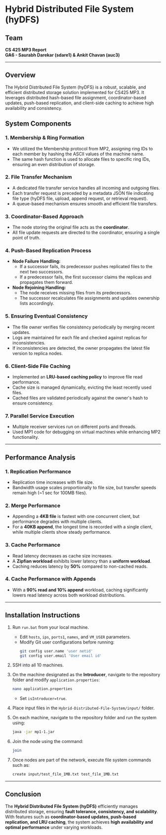 # Hybrid Distributed File System (hyDFS)

## Team
**CS 425 MP3 Report**  
**GA6 - Saurabh Darekar (sdare1) & Ankit Chavan (auc3)**

---

## Overview
The Hybrid Distributed File System (hyDFS) is a robust, scalable, and efficient distributed storage solution implemented for CS425 MP3. It leverages distributed hash-based file assignment, coordinator-based updates, push-based replication, and client-side caching to achieve high availability and consistency.

## System Components

### 1. **Membership & Ring Formation**
- We utilized the Membership protocol from MP2, assigning ring IDs to each member by hashing the ASCII values of the machine name.
- The same hash function is used to allocate files to specific ring IDs, ensuring an even distribution of storage.

### 2. **File Transfer Mechanism**
- A dedicated file transfer service handles all incoming and outgoing files.
- Each transfer request is preceded by a metadata JSON file indicating file type (hyDFS file, upload, append request, or retrieval request).
- A queue-based mechanism ensures smooth and efficient file transfers.

### 3. **Coordinator-Based Approach**
- The node storing the original file acts as the **coordinator**.
- All file update requests are directed to the coordinator, ensuring a single point of truth.

### 4. **Push-Based Replication Process**
- **Node Failure Handling:**
  - If a successor fails, its predecessor pushes replicated files to the next two successors.
  - If a predecessor fails, the first successor claims the replicas and propagates them forward.
- **Node Rejoining Handling:**
  - The node receives missing files from its predecessors.
  - The successor recalculates file assignments and updates ownership lists accordingly.

### 5. **Ensuring Eventual Consistency**
- The file owner verifies file consistency periodically by merging recent updates.
- Logs are maintained for each file and checked against replicas for inconsistencies.
- If inconsistencies are detected, the owner propagates the latest file version to replica nodes.

### 6. **Client-Side File Caching**
- Implemented an **LRU-based caching policy** to improve file read performance.
- Cache size is managed dynamically, evicting the least recently used files.
- Cached files are validated periodically against the owner's hash to ensure consistency.

### 7. **Parallel Service Execution**
- Multiple receiver services run on different ports and threads.
- Used MP1 code for debugging on virtual machines while enhancing MP2 functionality.

---

## Performance Analysis

### 1. **Replication Performance**
- Replication time increases with file size.
- Bandwidth usage scales proportionally to file size, but transfer speeds remain high (~1 sec for 100MB files).

### 2. **Merge Performance**
- Appending a **4KB file** is fastest with one concurrent client, but performance degrades with multiple clients.
- For a **40KB append**, the longest time is recorded with a single client, while multiple clients show steady performance.

### 3. **Cache Performance**
- Read latency decreases as cache size increases.
- A **Zipfian workload** exhibits lower latency than a **uniform workload**.
- Caching reduces latency by **50%** compared to non-cached reads.

### 4. **Cache Performance with Appends**
- With a **90% read and 10% append** workload, caching significantly lowers read latency across both workload distributions.

---

## Installation Instructions

1. Run `run.bat` from your local machine.
   - Edit `hosts`, `ips`, `ports1`, `names`, and `VM_USER` parameters.
   - Modify Git user configurations before running:
     ```bash
     git config user.name 'user netid'
     git config user.email 'User email id'
     ```

2. SSH into all 10 machines.

3. On the machine designated as the **Introducer**, navigate to the repository folder and modify `application.properties`:
   ```bash
   nano application.properties
   ```
   - Set `isIntroducer=true`.

4. Place input files in the `Hybrid-Distributed-File-System/input/` folder.

5. On each machine, navigate to the repository folder and run the system using:
   ```bash
   java -jar mp1-1.jar
   ```

6. Join the node using the command:
   ```bash
   join
   ```

7. Once nodes are part of the network, execute file system commands such as:
   ```bash
   create input/test_file_1MB.txt test_file_1MB.txt
   ```

---

## Conclusion
The **Hybrid Distributed File System (hyDFS)** efficiently manages distributed storage, ensuring **fault tolerance, consistency, and scalability**. With features such as **coordinator-based updates, push-based replication, and LRU caching**, the system achieves **high availability and optimal performance** under varying workloads.

